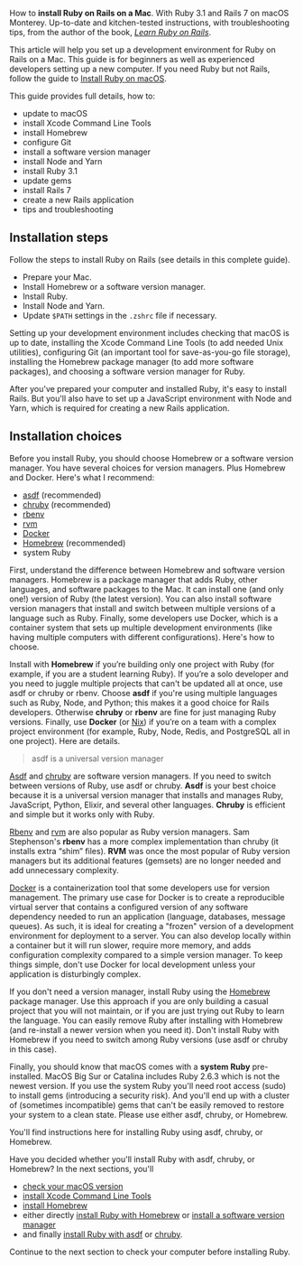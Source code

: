 How to **install Ruby on Rails on a Mac**. With Ruby 3.1 and Rails 7 on macOS Monterey. Up-to-date and kitchen-tested instructions, with troubleshooting tips, from the author of the book, _[Learn Ruby on Rails](https://learn-rails.com/)_.

This article will help you set up a development environment for Ruby on Rails on a Mac. This guide is for beginners as well as experienced developers setting up a new computer. If you need Ruby but not Rails, follow the guide to [Install Ruby on macOS](https://mac.install.guide/ruby/index.html).

This guide provides full details, how to:
- update to macOS
- install Xcode Command Line Tools
- install Homebrew
- configure Git
- install a software version manager
- install Node and Yarn
- install Ruby 3.1
- update gems
- install Rails 7
- create a new Rails application
- tips and troubleshooting

## Installation steps

Follow the steps to install Ruby on Rails (see details in this complete guide).
- Prepare your Mac.
- Install Homebrew or a software version manager.
- Install Ruby.
- Install Node and Yarn.
- Update `$PATH` settings in the `.zshrc` file if necessary.

Setting up your development environment includes checking that macOS is up to date, installing the Xcode Command Line Tools (to add needed Unix utilities), configuring Git (an important tool for save-as-you-go file storage), installing the Homebrew package manager (to add more software packages), and choosing a software version manager for Ruby.

After you've prepared your computer and installed Ruby, it's easy to install Rails. But you'll also have to set up a JavaScript environment with Node and Yarn, which is required for creating a new Rails application.

## Installation choices

Before you install Ruby, you should choose Homebrew or a software version manager. You have several choices for version managers. Plus Homebrew and Docker. Here's what I recommend:

- [asdf](https://asdf-vm.com/) (recommended)
- [chruby](https://github.com/postmodern/chruby) (recommended)
- [rbenv](https://github.com/sstephenson/rbenv)
- [rvm](https://rvm.io/)
- [Docker](https://www.docker.com/)
- [Homebrew](https://brew.sh/) (recommended)
- system Ruby

First, understand the difference between Homebrew and software version managers. Homebrew is a package manager that adds Ruby, other languages, and software packages to the Mac. It can install one (and only one!) version of Ruby (the latest version). You can also install software version managers that install and switch between multiple versions of a language such as Ruby. Finally, some developers use Docker, which is a container system that sets up multiple development environments (like having multiple computers with different configurations). Here's how to choose.

Install with **Homebrew** if you’re building only one project with Ruby (for example, if you are a student learning Ruby). If you’re a solo developer and you need to juggle multiple projects that can't be updated all at once, use asdf or chruby or rbenv. Choose **asdf** if you're using multiple languages such as Ruby, Node, and Python; this makes it a good choice for Rails developers. Otherwise **chruby** or **rbenv** are fine for just managing Ruby versions. Finally, use **Docker** (or [Nix](https://nixos.org/guides/dev-environment.html)) if you’re on a team with a complex project environment (for example, Ruby, Node, Redis, and PostgreSQL all in one project). Here are details.

> asdf is a universal version manager

[Asdf](https://asdf-vm.com/) and [chruby](https://github.com/postmodern/chruby) are software version managers. If you need to switch between versions of Ruby, use asdf or chruby. **Asdf** is your best choice because it is a universal version manager that installs and manages Ruby, JavaScript, Python, Elixir, and several other languages. **Chruby** is efficient and simple but it works only with Ruby.

[Rbenv](https://github.com/sstephenson/rbenv) and [rvm](https://rvm.io/) are also popular as Ruby version managers. Sam Stephenson's **rbenv** has a more complex implementation than chruby (it installs extra “shim” files). **RVM** was once the most popular of Ruby version managers but its additional features (gemsets) are no longer needed and add unnecessary complexity.

[Docker](https://www.docker.com/) is a containerization tool that some developers use for version management. The primary use case for Docker is to create a reproducible virtual server that contains a configured version of any software dependency needed to run an application (language, databases, message queues). As such, it is ideal for creating a "frozen" version of a development environment for deployment to a server. You can also develop locally within a container but it will run slower, require more memory, and adds configuration complexity compared to a simple version manager. To keep things simple, don't use Docker for local development unless your application is disturbingly complex.

If you don't need a version manager, install Ruby using the [Homebrew](https://brew.sh/) package manager. Use this approach if you are only building a casual project that you will not maintain, or if you are just trying out Ruby to learn the language. You can easily remove Ruby after installing with Homebrew (and re-install a newer version when you need it). Don't install Ruby with Homebrew if you need to switch among Ruby versions (use asdf or chruby in this case).

Finally, you should know that macOS comes with a **system Ruby** pre-installed. MacOS Big Sur or Catalina includes Ruby 2.6.3 which is not the newest version. If you use the system Ruby you'll need root access (sudo) to install gems (introducing a security risk). And you'll end up with a cluster of (sometimes incompatible) gems that can't be easily removed to restore your system to a clean state. Please use either asdf, chruby, or Homebrew.

You'll find instructions here for installing Ruby using asdf, chruby, or Homebrew.

Have you decided whether you'll install Ruby with asdf, chruby, or Homebrew? In the next sections, you'll

- [check your macOS version](/rubyonrails/1.html)
- [install Xcode Command Line Tools](/rubyonrails/2.html)
- [install Homebrew](/rubyonrails/3.html)
- either directly [install Ruby with Homebrew](/rubyonrails/20.html) or [install a software version manager](/rubyonrails/5.html)
- and finally [install Ruby with asdf](/rubyonrails/7.html) or [chruby](/rubyonrails/19.html).

Continue to the next section to check your computer before installing Ruby.
